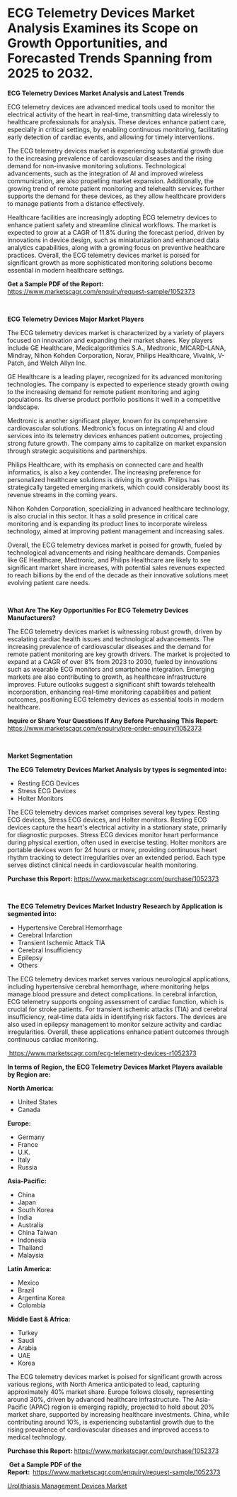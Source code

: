 <p><h1>ECG Telemetry Devices Market Analysis Examines its Scope on Growth Opportunities, and Forecasted Trends Spanning from 2025 to 2032.</h1></p><p><strong>ECG Telemetry Devices Market Analysis and Latest Trends</strong></p>
<p><p>ECG telemetry devices are advanced medical tools used to monitor the electrical activity of the heart in real-time, transmitting data wirelessly to healthcare professionals for analysis. These devices enhance patient care, especially in critical settings, by enabling continuous monitoring, facilitating early detection of cardiac events, and allowing for timely interventions.</p><p>The ECG telemetry devices market is experiencing substantial growth due to the increasing prevalence of cardiovascular diseases and the rising demand for non-invasive monitoring solutions. Technological advancements, such as the integration of AI and improved wireless communication, are also propelling market expansion. Additionally, the growing trend of remote patient monitoring and telehealth services further supports the demand for these devices, as they allow healthcare providers to manage patients from a distance effectively.</p><p>Healthcare facilities are increasingly adopting ECG telemetry devices to enhance patient safety and streamline clinical workflows. The market is expected to grow at a CAGR of 11.8% during the forecast period, driven by innovations in device design, such as miniaturization and enhanced data analytics capabilities, along with a growing focus on preventive healthcare practices. Overall, the ECG telemetry devices market is poised for significant growth as more sophisticated monitoring solutions become essential in modern healthcare settings.</p></p>
<p><strong>Get a Sample PDF of the Report:&nbsp;</strong> <a href="https://www.marketscagr.com/enquiry/request-sample/1052373?utm_campaign=2650&utm_medium=2&utm_source=Github&utm_content=ia&utm_term=04032025&utm_id=ecg-telemetry-devices">https://www.marketscagr.com/enquiry/request-sample/1052373</a></p>
<p>&nbsp;</p>
<p><strong>ECG Telemetry Devices Major Market Players</strong></p>
<p><p>The ECG telemetry devices market is characterized by a variety of players focused on innovation and expanding their market shares. Key players include GE Healthcare, Medicalgorithmics S.A., Medtronic, MICARD-LANA, Mindray, Nihon Kohden Corporation, Norav, Philips Healthcare, Vivalnk, V-Patch, and Welch Allyn Inc.</p><p>GE Healthcare is a leading player, recognized for its advanced monitoring technologies. The company is expected to experience steady growth owing to the increasing demand for remote patient monitoring and aging populations. Its diverse product portfolio positions it well in a competitive landscape.</p><p>Medtronic is another significant player, known for its comprehensive cardiovascular solutions. Medtronic’s focus on integrating AI and cloud services into its telemetry devices enhances patient outcomes, projecting strong future growth. The company aims to capitalize on market expansion through strategic acquisitions and partnerships.</p><p>Philips Healthcare, with its emphasis on connected care and health informatics, is also a key contender. The increasing preference for personalized healthcare solutions is driving its growth. Philips has strategically targeted emerging markets, which could considerably boost its revenue streams in the coming years.</p><p>Nihon Kohden Corporation, specializing in advanced healthcare technology, is also crucial in this sector. It has a solid presence in critical care monitoring and is expanding its product lines to incorporate wireless technology, aimed at improving patient management and increasing sales.</p><p>Overall, the ECG telemetry devices market is poised for growth, fueled by technological advancements and rising healthcare demands. Companies like GE Healthcare, Medtronic, and Philips Healthcare are likely to see significant market share increases, with potential sales revenues expected to reach billions by the end of the decade as their innovative solutions meet evolving patient care needs.</p></p>
<p>&nbsp;</p>
<p><strong>What Are The Key Opportunities For ECG Telemetry Devices Manufacturers?</strong></p>
<p><p>The ECG telemetry devices market is witnessing robust growth, driven by escalating cardiac health issues and technological advancements. The increasing prevalence of cardiovascular diseases and the demand for remote patient monitoring are key growth drivers. The market is projected to expand at a CAGR of over 8% from 2023 to 2030, fueled by innovations such as wearable ECG monitors and smartphone integration. Emerging markets are also contributing to growth, as healthcare infrastructure improves. Future outlooks suggest a significant shift towards telehealth incorporation, enhancing real-time monitoring capabilities and patient outcomes, positioning ECG telemetry devices as essential tools in modern healthcare.</p></p>
<p><strong>Inquire or Share Your Questions If Any Before Purchasing This Report:</strong> <a href="https://www.marketscagr.com/enquiry/pre-order-enquiry/1052373?utm_campaign=2650&utm_medium=2&utm_source=Github&utm_content=ia&utm_term=04032025&utm_id=ecg-telemetry-devices">https://www.marketscagr.com/enquiry/pre-order-enquiry/1052373</a></p>
<p>&nbsp;</p>
<p><strong>Market Segmentation</strong></p>
<p><strong>The ECG Telemetry Devices Market Analysis by types is segmented into:</strong></p>
<p><ul><li>Resting ECG Devices</li><li>Stress ECG Devices</li><li>Holter Monitors</li></ul></p>
<p><p>The ECG telemetry devices market comprises several key types: Resting ECG devices, Stress ECG devices, and Holter monitors. Resting ECG devices capture the heart's electrical activity in a stationary state, primarily for diagnostic purposes. Stress ECG devices monitor heart performance during physical exertion, often used in exercise testing. Holter monitors are portable devices worn for 24 hours or more, providing continuous heart rhythm tracking to detect irregularities over an extended period. Each type serves distinct clinical needs in cardiovascular health monitoring.</p></p>
<p><strong>Purchase this Report:&nbsp;</strong><a href="https://www.marketscagr.com/purchase/1052373?utm_campaign=2650&utm_medium=2&utm_source=Github&utm_content=ia&utm_term=04032025&utm_id=ecg-telemetry-devices">https://www.marketscagr.com/purchase/1052373</a></p>
<p>&nbsp;</p>
<p><strong>The ECG Telemetry Devices Market Industry Research by Application is segmented into:</strong></p>
<p><ul><li>Hypertensive Cerebral Hemorrhage</li><li>Cerebral Infarction</li><li>Transient Ischemic Attack TIA</li><li>Cerebral Insufficiency</li><li>Epilepsy</li><li>Others</li></ul></p>
<p><p>The ECG telemetry devices market serves various neurological applications, including hypertensive cerebral hemorrhage, where monitoring helps manage blood pressure and detect complications. In cerebral infarction, ECG telemetry supports ongoing assessment of cardiac function, which is crucial for stroke patients. For transient ischemic attacks (TIA) and cerebral insufficiency, real-time data aids in identifying risk factors. The devices are also used in epilepsy management to monitor seizure activity and cardiac irregularities. Overall, these applications enhance patient outcomes through continuous cardiac monitoring.</p></p>
<p><a href="https://www.marketscagr.com/ecg-telemetry-devices-r1052373?utm_campaign=2650&utm_medium=2&utm_source=Github&utm_content=ia&utm_term=04032025&utm_id=ecg-telemetry-devices">&nbsp;https://www.marketscagr.com/ecg-telemetry-devices-r1052373</a></p>
<p><strong>In terms of Region, the ECG Telemetry Devices Market Players available by Region are:</strong></p>
<p>
    <p> <strong> North America: </strong>
        <ul>
            <li>United States</li>
            <li>Canada</li>
        </ul>
        </p> 
    <p> <strong> Europe: </strong>
        <ul>
            <li>Germany</li>
            <li>France</li>
            <li>U.K.</li>
            <li>Italy</li>
            <li>Russia</li>
        </ul>
        </p> 
    <p> <strong> Asia-Pacific: </strong>
        <ul>
            <li>China</li>
            <li>Japan</li>
            <li>South Korea</li>
            <li>India</li>
            <li>Australia</li>
            <li>China Taiwan</li>
            <li>Indonesia</li>
            <li>Thailand</li>
            <li>Malaysia</li>
        </ul>
        </p> 
    <p> <strong> Latin America: </strong>
        <ul>
            <li>Mexico</li>
            <li>Brazil</li>
            <li>Argentina Korea</li>
            <li>Colombia</li>
        </ul>
        </p> 
    <p> <strong> Middle East & Africa: </strong>
        <ul>
            <li>Turkey</li>
            <li>Saudi</li>
            <li>Arabia</li>
            <li>UAE</li>
            <li>Korea</li>
        </ul>
    </p>
    </p>
<p><p>The ECG telemetry devices market is poised for significant growth across various regions, with North America anticipated to lead, capturing approximately 40% market share. Europe follows closely, representing around 30%, driven by advanced healthcare infrastructure. The Asia-Pacific (APAC) region is emerging rapidly, projected to hold about 20% market share, supported by increasing healthcare investments. China, while contributing around 10%, is experiencing substantial growth due to the rising prevalence of cardiovascular diseases and improved access to medical technology.</p></p>
<p><strong>Purchase this Report: </strong><a href="https://www.marketscagr.com/purchase/1052373?utm_campaign=2650&utm_medium=2&utm_source=Github&utm_content=ia&utm_term=04032025&utm_id=ecg-telemetry-devices">https://www.marketscagr.com/purchase/1052373</a></p>
<p>&nbsp;<strong>Get a Sample PDF of the Report:&nbsp;&nbsp;</strong><a href="https://www.marketscagr.com/enquiry/request-sample/1052373?utm_campaign=2650&utm_medium=2&utm_source=Github&utm_content=ia&utm_term=04032025&utm_id=ecg-telemetry-devices">https://www.marketscagr.com/enquiry/request-sample/1052373</a></p>
<p><strong></strong></p>
<p><p><a href="https://github.com/chungwimbu4/Market-Research-Report-List-1/blob/main/urolithiasis-management-devices-market.md?utm_campaign=2650&utm_medium=2&utm_source=Github&utm_content=ia&utm_term=04032025&utm_id=ecg-telemetry-devices">Urolithiasis Management Devices Market</a></p></p>